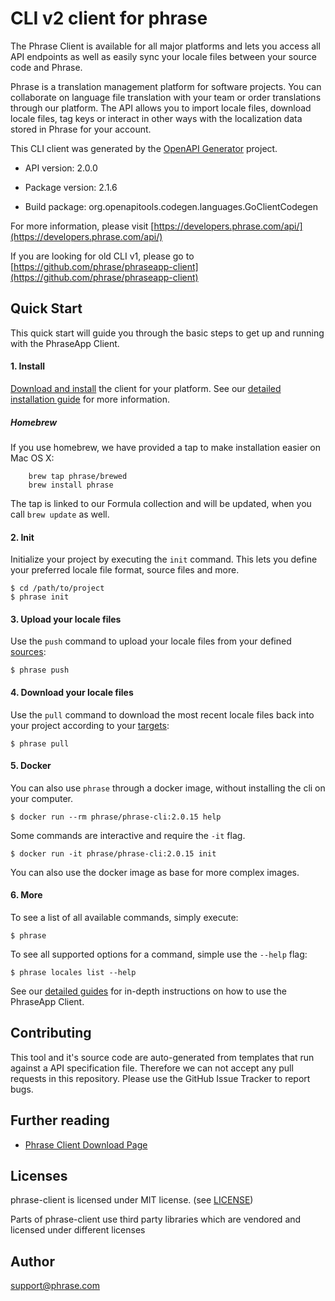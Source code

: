 # CLI v2 client for phrase

The Phrase Client is available for all major platforms and lets you access all API endpoints as well as easily sync your locale files between your source code and Phrase.

Phrase is a translation management platform for software projects. You can collaborate on language file translation with your team or order translations through our platform. The API allows you to import locale files, download locale files, tag keys or interact in other ways with the localization data stored in Phrase for your account.

This CLI client was generated by the [OpenAPI Generator](https://openapi-generator.tech) project.

- API version: 2.0.0
- Package version: 2.1.6

- Build package: org.openapitools.codegen.languages.GoClientCodegen

For more information, please visit [https://developers.phrase.com/api/](https://developers.phrase.com/api/)


If you are looking for old CLI v1, please go to [https://github.com/phrase/phraseapp-client](https://github.com/phrase/phraseapp-client)

## Quick Start

This quick start will guide you through the basic steps to get up and running with the PhraseApp Client.

#### 1. Install

[Download and install](https://phrase.com/cli) the client for your platform. See our [detailed installation guide](https://help.phrase.com/help/installation-1) for more information.

##### Homebrew

If you use homebrew, we have provided a tap to make installation easier on Mac OS X:

        brew tap phrase/brewed
        brew install phrase

The tap is linked to our Formula collection and will be updated, when you call `brew update` as well.

#### 2. Init

Initialize your project by executing the `init` command. This lets you define your preferred locale file format, source files and more.

    $ cd /path/to/project
    $ phrase init

#### 3. Upload your locale files

Use the `push` command to upload your locale files from your defined [sources](https://help.phrase.com/help/configuration):

    $ phrase push

#### 4. Download your locale files

Use the `pull` command to download the most recent locale files back into your project according to your [targets](https://help.phrase.com/help/configuration):

    $ phrase pull

#### 5. Docker

You can also use `phrase` through a docker image, without installing the cli on your computer.

    $ docker run --rm phrase/phrase-cli:2.0.15 help

Some commands are interactive and require the `-it` flag.

    $ docker run -it phrase/phrase-cli:2.0.15 init

You can also use the docker image as base for more complex images.

#### 6. More

To see a list of all available commands, simply execute:

    $ phrase

To see all supported options for a command, simple use the `--help` flag:

    $ phrase locales list --help

See our [detailed guides](https://help.phrase.com/help/phrase-in-your-terminal) for in-depth instructions on how to use the PhraseApp Client.

## Contributing

This tool and it's source code are auto-generated from templates that run against a API specification file. Therefore we can not accept any pull requests in this repository. Please use the GitHub Issue Tracker to report bugs.

## Further reading
* [Phrase Client Download Page](https://phrase.com/cli)

## Licenses

phrase-client is licensed under MIT license. (see [LICENSE](LICENSE))

Parts of phrase-client use third party libraries which are vendored and licensed under different licenses

## Author

support@phrase.com
